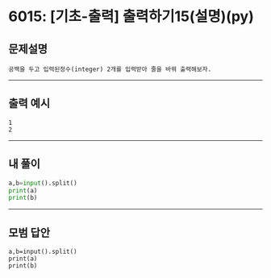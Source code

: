 # 6015: [기초-출력] 출력하기15(설명)(py)
## 문제설명
```
공백을 두고 입력된정수(integer) 2개를 입력받아 줄을 바꿔 출력해보자.
```
***
## 출력 예시
~~~
1
2
~~~
***
## 내 풀이
```python
a,b=input().split() 
print(a) 
print(b)

````
***
## 모범 답안
~~~pyhton
a,b=input().split() 
print(a) 
print(b)

~~~